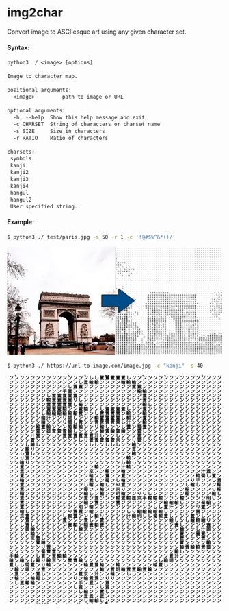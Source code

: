 # img2char
Convert image to ASCIIesque art using any given character set.

#### Syntax:
```
python3 ./ <image> [options]

Image to character map.

positional arguments:
  <image>         path to image or URL

optional arguments:
  -h, --help  Show this help message and exit
  -c CHARSET  String of characters or charset name
  -s SIZE     Size in characters
  -r RATIO    Ratio of characters
  
charsets:
 symbols
 kanji
 kanji2
 kanji3
 kanji4
 hangul
 hangul2
 User specified string..
```
#### Example:
```bash
$ python3 ./ test/paris.jpg -s 50 -r 1 -c '!@#$%^&*()/'
```

![alt-text](https://github.com/vkotek/img2char/raw/master/test/example.jpg)

```bash
$ python3 ./ https://url-to-image.com/image.jpg -c "kanji" -s 40
```

![alt-text](https://github.com/vkotek/img2char/raw/master/test/deekbat.png)
